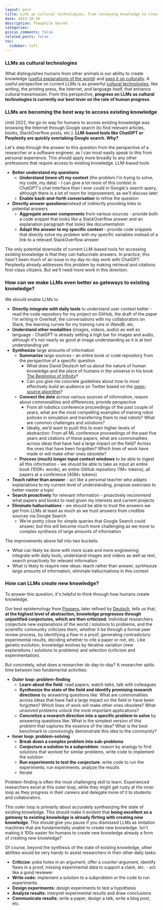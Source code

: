 ```yaml
---
layout: post
title: LLMs as cultural technologies, from conveying knowledge to creating it? 
date: 2023-10-30
description: Theophile Gervet
categories: 
giscus_comments: false
related_posts: false
toc:
  sidebar: left
---
```

### LLMs as cultural technologies

What distinguishes humans from other animals is our ability to create knowledge ([useful explanations of the world](https://theophilegervet.github.io/book_notes/the-beginning-of-infinity/)) and [pass it on culturally](https://theophilegervet.github.io/book_notes/the-secret-of-our-success/). A useful perspective on current LLMs is as powerful [cultural technologies](https://arxiv.org/abs/2305.07666), like writing, the printing press, the Internet, and language itself, that enhance cultural transmission. From this perspective, **progress on LLMs as cultural technologies is currently our best lever on the rate of human progress**.

### LLMs are becoming the best way to access existing knowledge

Until 2022, the go-to way for humans to access existing knowledge was browsing the Internet through Google search (to find relevant articles, books, StackOverflow posts, etc.). **LLM-based tools like ChatGPT or Perplexity are quickly overtaking Google search. Why?**

Let's step through the answer to this question from the perspective of a researcher or a software engineer, as I can most easily speak to this from personal experience. This should apply more broadly to any other professions that require access to existing knowledge. LLM-based tools
- **Better understand my questions**
    - **Understand (more of) my context** (the problem I'm trying to solve, my code, my data) - I can give a lot more of this context in ChatGPT's chat interface than I ever could in Google's search query, although there is a lot of room for improvement, as we'll discuss later
    - **Enable back-and-forth conversation** to refine the question
- **Directly answer questions**instead of indirectly providing links to potential answers
    - **Aggregate answer components** from various sources - provide both a code snippet that looks like a StackOverflow answer and an explanation paragraph that looks like documentation
    - **Adapt the answer to my specific context** - provide code snippets that directly solve my problem with my specific variables instead of a link to a relevant StackOverflow answer

The only potential downside of current LLM-based tools for accessing existing knowledge is that they can hallucinate answers. In practice, this hasn't been much of an issue in my day-to-day work with ChatGPT. Perplexity already addresses this problem by making retrieval and citations first-class citizens. But we'll need more work in this direction.

### How can we make LLMs even better as gateways to existing knowledge?

We should enable LLMs to
- **Directly integrate with daily tools** to understand user context better - read the code repository for my project on GitHub, the draft of the paper I'm writing in Overleaf, the conversations with my collaborators on Slack, the learning curves for my training runs in WandB, etc.
- **Understand other modalities** (images, videos, audio) as well as language - ChatGPT is already setting a high bar for images and audio, although it's not nearly as good at image understanding as it is at text understanding yet
- **Synthesize** large amounts of information 
    - **Summarize** large sources - an entire book or code repository from the perspective of a specific question
        - What does David Deutsch tell us about the nature of human knowledge and the place of humans in the universe in his book [The Beginning of Infinity](https://theophilegervet.github.io/book_notes/the-beginning-of-infinity/)?
        - Can you give me concrete guidelines about how to most effectively build an audience on Twitter based on the [open-source algorithm](https://github.com/twitter/the-algorithm-ml)?
    - **Connect the dots** across various sources of information, reason about commonalities and differences, provide perspective
        - From all robotics conference proceedings of the past couple of years, what are the most compelling examples of training robot policies in simulation and transferring them to real robots? What are common challenges and solutions?
        - Ideally, we'd want to push this to even higher levels of abstraction: From all ML conference proceedings of the past five years and citations of these papers, what are commonalities across ideas that have had a large impact on the field? Across the ones that have been forgotten? Which lines of work have made or will make other ones obsolete?
    - **Process (much) longer input context windows** to be able to ingest all this information - we should be able to take as input an entire book (100K+ words), an entire GitHub repository (1M+ tokens), all papers at a conference (40M+ tokens)
- **Teach rather than answer** - act like a personal teacher who adapts explanations to my current level of understanding, propose exercises to better master a topic
- **Search proactively** for relevant information - proactively recommend what papers and books to read given my interests and current projects
- **Eliminate hallucinations** - we should be able to trust the answers we get from LLMs at least as much as we trust answers from credible sources via Google Search
    - We're pretty close for simple queries that Google Search could answer, but this will become much more challenging as we move to complex synthesis of large amounts of information

The improvements above fall into two buckets:
- What can likely be done with more scale and more engineering: integrate with daily tools, understand images and videos as well as text, search proactively for relevant information
- What is likely to require new ideas: teach rather than answer, synthesize large amounts of information, eliminate hallucinations in this context

### How can LLMs create new knowledge?

To answer this question, it's helpful to think through how humans create knowledge. 

Our best epistemology from [Poppers](https://www.goodreads.com/book/show/61550.The_Logic_of_Scientific_Discovery), later refined by [Deutsch](https://theophilegervet.github.io/book_notes/the-beginning-of-infinity/), tells us that, **at the highest level of abstraction, knowledge progresses through unjustified conjectures, which are then criticized**. Individual researchers conjecture new explanations of the world / solutions to problems, and the scientific community criticizes them, whether it be through a formal peer review process, by identifying a flaw in a proof, generating contradictory experimental results, deciding whether to cite a paper or not, etc. Like genetic evolution, knowledge evolves by iterative variation (new explanations / solutions to problems) and selection (criticism and experimentation).

But concretely, what does a researcher do day-to-day? A researcher splits time between two fundamental activities:
- **Outer loop: problem-finding**
    - **Learn about the field**: read papers, watch talks, talk with colleagues
    - **Synthesize the state of the field and identify promising research directions** by answering questions like: What are commonalities across ideas that have had a large impact on the field or have been forgotten? Which lines of work will make other ones obsolete? What unsolved problems unlock the most important applications?
    - **Concretize a research direction into a specific problem to solve** by answering questions like: What is the simplest version of this problem that captures the essence of the idea? What is the best benchmark to convincingly demonstrate this idea to the community?
- **Inner loop: problem-solving**
    - **Break down a complex problem into sub-problems**
    - **Conjecture a solution to a subproblem**: reason by analogy to find solutions that worked for similar problems, write code to implement the solution
    - **Run experiments to test the conjecture**: write code to run the experiments, run experiments, analyze the results
    - Iterate

Problem-finding is often the most challenging skill to learn. Experienced researchers excel at this outer loop, while they might get rusty at the inner loop as they progress in their careers and delegate more of it to students and collaborators. 

This outer loop is primarily about accurately synthesizing the state of existing knowledge. This should make it evident that **being excellent as a gateway to existing knowledge is already flirting with creating new knowledge**. This should give you pause if you dismissed LLMs as imitation machines that are fundamentally unable to create new knowledge. Isn't making it 100x easier for humans to create new knowledge already a form of creating new knowledge?

Of course, beyond the synthesis of the state of existing knowledge, other abilities would be very handy to assist researchers in their other daily tasks:
- **Criticize:** poke holes in an argument, offer a counter-argument, identify flaws in a proof, missing experimental data to support a claim, etc. - act like a good reviewer
- **Write code:** implement a solution to a subproblem or the code to run experiments
- **Design experiments:** design experiments to test a hypothesis
- **Analyze results:** interpret experimental results and draw conclusions
- **Communicate results:** write a paper, design a talk, write a blog post, etc.
